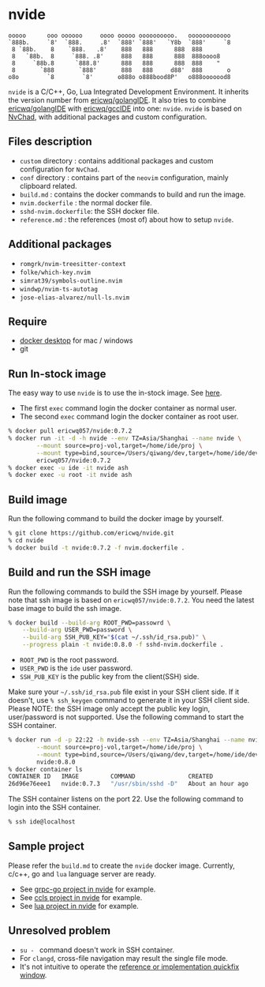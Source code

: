 # nvide

```text
ooooo      ooo oooooo     oooo ooooo oooooooooo.   oooooooooooo
`888b.     `8'  `888.     .8'  `888' `888'   `Y8b  `888'     `8
 8 `88b.    8    `888.   .8'    888   888      888  888
 8   `88b.  8     `888. .8'     888   888      888  888oooo8
 8     `88b.8      `888.8'      888   888      888  888    "
 8       `888       `888'       888   888     d88'  888       o
o8o        `8        `8'       o888o o888bood8P'   o888ooooood8
```

`nvide` is a C/C++, Go, Lua Integrated Development Environment. It inherits the version number from [ericwq/golangIDE](https://github.com/ericwq/golangIDE). It also tries to combine [ericwq/golangIDE](https://github.com/ericwq/golangIDE) with [ericwq/gccIDE](https://github.com/ericwq/gccIDE) into one: `nvide`. `nvide` is based on [NvChad](https://github.com/NvChad/NvChad), with additional packages and custom configuration.

## Files description

- `custom` directory : contains additional packages and custom configuration for `NvChad`.
- `conf` directory : contains part of the `neovim` configuration, mainly clipboard related.
- `build.md` : contains the docker commands to build and run the image.
- `nvim.dockerfile` : the normal docker file.
- `sshd-nvim.dockerfile`: the SSH docker file.
- `reference.md` : the references (most of) about how to setup `nvide`.

## Additional packages

- `romgrk/nvim-treesitter-context`
- `folke/which-key.nvim`
- `simrat39/symbols-outline.nvim`
- `windwp/nvim-ts-autotag`
- `jose-elias-alvarez/null-ls.nvim`

## Require

- [docker desktop](https://www.docker.com/products/docker-desktop) for mac / windows
- git

## Run In-stock image

The easy way to use `nvide` is to use the in-stock image. See [here](https://hub.docker.com/repository/docker/ericwq057/nvide).

- The first `exec` command login the docker container as normal user.
- The second `exec` command login the docker container as root user.

```sh
% docker pull ericwq057/nvide:0.7.2
% docker run -it -d -h nvide --env TZ=Asia/Shanghai --name nvide \
        --mount source=proj-vol,target=/home/ide/proj \
        --mount type=bind,source=/Users/qiwang/dev,target=/home/ide/develop \
        ericwq057/nvide:0.7.2
% docker exec -u ide -it nvide ash
% docker exec -u root -it nvide ash
```

## Build image

Run the following command to build the docker image by yourself.

```sh
% git clone https://github.com/ericwq/nvide.git
% cd nvide
% docker build -t nvide:0.7.2 -f nvim.dockerfile .
```

## Build and run the SSH image

Run the following commands to build the SSH image by yourself. Please note that ssh image is based on `ericwq057/nvide:0.7.2`. You need the latest base image to build the ssh image.

```sh
% docker build --build-arg ROOT_PWD=passowrd \
	--build-arg USER_PWD=password \
	--build-arg SSH_PUB_KEY="$(cat ~/.ssh/id_rsa.pub)" \
	--progress plain -t nvide:0.8.0 -f sshd-nvim.dockerfile .
```

- `ROOT_PWD` is the root password.
- `USER_PWD` is the `ide` user password.
- `SSH_PUB_KEY` is the public key from the client(SSH) side.

Make sure your `~/.ssh/id_rsa.pub` file exist in your SSH client side. If it doesn't, use `% ssh_keygen` command to generate it in your SSH client side. Please NOTE: the SSH image only accept the public key login, user/password is not supported. Use the following command to start the SSH container.

```sh
% docker run -d -p 22:22 -h nvide-ssh --env TZ=Asia/Shanghai --name nvide-ssh \
        --mount source=proj-vol,target=/home/ide/proj \
        --mount type=bind,source=/Users/qiwang/dev,target=/home/ide/develop \
        nvide:0.8.0
% docker container ls
CONTAINER ID   IMAGE         COMMAND               CREATED             STATUS             PORTS                NAMES
26d96e76eee1   nvide:0.7.3   "/usr/sbin/sshd -D"   About an hour ago   Up About an hour   0.0.0.0:22->22/tcp   nvide-ssh
```

The SSH container listens on the port 22. Use the following command to login into the SSH container.

```sh
% ssh ide@localhost
```

## Sample project

Please refer the `build.md` to create the `nvide` docker image. Currently, c/c++, go and `lua` language server are ready.

- See [grpc-go project in nvide](reference.md#grpc-go-project-in-nvide) for example.
- See [ccls project in nvide](reference.md#ccls-project-in-nvide) for example.
- See [lua project in nvide](referencemd#lua-project-in-nvide) for example.

## Unresolved problem

- `su - ` command doesn't work in SSH container.
- For `clangd`, cross-file navigation may result the single file mode.
- It's not intuitive to operate the [reference or implementation quickfix window](reference.md#reference-or-implementation-quickfix-window).
